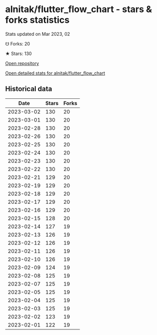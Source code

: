 # alnitak/flutter_flow_chart - stars & forks statistics

Stats updated on Mar 2023, 02

☋ Forks: 20

★ Stars: 130

[Open repository](https://github.com/alnitak/flutter_flow_chart)

[Open detailed stats for alnitak/flutter_flow_chart](https://reviewgithub.com/rep/alnitak/flutter_flow_chart)

## Historical data
| Date | Stars | Forks |
|------|-------|-------|
| 2023-03-02 | 130 | 20 | 
| 2023-03-01 | 130 | 20 | 
| 2023-02-28 | 130 | 20 | 
| 2023-02-26 | 130 | 20 | 
| 2023-02-25 | 130 | 20 | 
| 2023-02-24 | 130 | 20 | 
| 2023-02-23 | 130 | 20 | 
| 2023-02-22 | 130 | 20 | 
| 2023-02-21 | 129 | 20 | 
| 2023-02-19 | 129 | 20 | 
| 2023-02-18 | 129 | 20 | 
| 2023-02-17 | 129 | 20 | 
| 2023-02-16 | 129 | 20 | 
| 2023-02-15 | 128 | 20 | 
| 2023-02-14 | 127 | 19 | 
| 2023-02-13 | 126 | 19 | 
| 2023-02-12 | 126 | 19 | 
| 2023-02-11 | 126 | 19 | 
| 2023-02-10 | 126 | 19 | 
| 2023-02-09 | 124 | 19 | 
| 2023-02-08 | 125 | 19 | 
| 2023-02-07 | 125 | 19 | 
| 2023-02-05 | 125 | 19 | 
| 2023-02-04 | 125 | 19 | 
| 2023-02-03 | 125 | 19 | 
| 2023-02-02 | 123 | 19 | 
| 2023-02-01 | 122 | 19 | 

